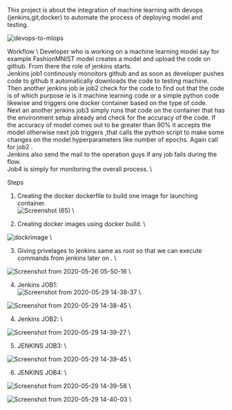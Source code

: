 This project is about the integration of machine learning with devops (jenkins,git,docker) to automate the process of deploying model and testing.

![devops-to-mlops](https://user-images.githubusercontent.com/64701398/83324663-8fca3d00-a284-11ea-9409-2b453b477ad6.jpg)

Workflow \ 
Developer who is working on a machine learning model say for example FashionMNIST model creates a model and upload the code on github.
From there the role of jenkins starts. \
Jenkins job1 continously monoitors github and as soon as developer pushes code to github it automatically downloads the code to testing machine. \
Then another jenkins job ie job2 check for the code to find out that the code is of which purpose ie is it machine learning code or a simple python code likewise and triggers one docker container based on the type of code. \
Next an another jenkins job3 simply runs that code on the container that has the environment setup already and check for the accuracy of the code. If the accuracy of model comes out to be greater than 90% it accepts the model otherwise next job triggers ,that calls the python script to make some changes on the model hyperparameters like number of epochs. Again call for job2 . \
Jenkins also send the mail to the operation guys if any job fails during the flow. \
Job4 is simply for monitoring the overall process. \

Steps
1. Creating the docker dockerfile to build one image for launching container. \
![Screenshot (65)](https://user-images.githubusercontent.com/64701398/83325159-eab16380-a287-11ea-9bec-cb32d53f0dd0.png) \

2. Creating docker images using docker build. \

![dockrimage](https://user-images.githubusercontent.com/64701398/83325275-bb4f2680-a288-11ea-81fa-d23b0a0efbc9.png) \

3. Giving privelages to jenkins same as root so that we can execute commands from jenkins later on . \

![Screenshot from 2020-05-26 05-50-16](https://user-images.githubusercontent.com/64701398/83325301-f6515a00-a288-11ea-8efd-3d9105fce003.png) \

4. Jenkins JOB1: \
![Screenshot from 2020-05-29 14-38-37](https://user-images.githubusercontent.com/64701398/83325332-357fab00-a289-11ea-8caa-ede8c205d86d.png) \

![Screenshot from 2020-05-29 14-38-45](https://user-images.githubusercontent.com/64701398/83325336-3adcf580-a289-11ea-8668-78ec60c87072.png) \

4. Jenkins JOB2: \

![Screenshot from 2020-05-29 14-39-27](https://user-images.githubusercontent.com/64701398/83325371-6cee5780-a289-11ea-9486-779608c2d82c.png) \

5. JENKINS JOB3: \

![Screenshot from 2020-05-29 14-39-45](https://user-images.githubusercontent.com/64701398/83325400-90b19d80-a289-11ea-8424-0b6fe16618d2.png) \

6. JENKINS JOB4: \

![Screenshot from 2020-05-29 14-39-58](https://user-images.githubusercontent.com/64701398/83325417-afb02f80-a289-11ea-8dc8-a771673e32f9.png) \

![Screenshot from 2020-05-29 14-40-03](https://user-images.githubusercontent.com/64701398/83325420-b3dc4d00-a289-11ea-9754-9751c4ede30a.png) \






